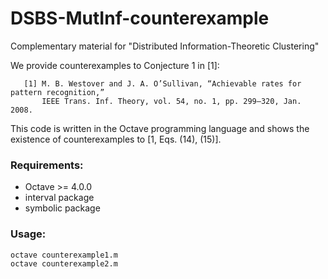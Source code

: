 # DSBS-MutInf-counterexample
Complementary material for "Distributed Information-Theoretic Clustering"

We provide counterexamples to Conjecture 1 in [1]:
```
   [1] M. B. Westover and J. A. O’Sullivan, “Achievable rates for pattern recognition,”  
       IEEE Trans. Inf. Theory, vol. 54, no. 1, pp. 299–320, Jan. 2008.
```

This code is written in the Octave programming language and shows the existence of counterexamples to [1, Eqs. (14), (15)].

### Requirements:
* Octave >= 4.0.0
* interval package
* symbolic package

### Usage:
```
octave counterexample1.m
octave counterexample2.m
```
